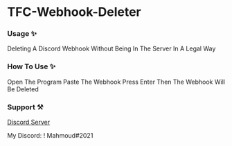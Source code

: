 # TFC-Webhook-Deleter

### Usage ✨
Deleting A Discord Webhook Without Being In The Server In A Legal Way

### How To Use ✨
Open The Program
Paste The Webhook
Press Enter
Then The Webhook Will Be Deleted

### Support ⚒

[Discord Server](https://discord.gg/fqZgfUjRue)

My Discord: ! Mahmoud#2021
